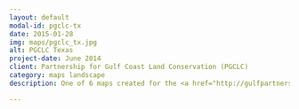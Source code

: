 ```yaml
---
layout: default
modal-id: pgclc-tx
date: 2015-01-28
img: maps/pgclc_tx.jpg
alt: PGCLC Texas 
project-date: June 2014
client: Partnership for Gulf Coast Land Conservation (PGCLC)
category: maps landscape
description: One of 6 maps created for the <a href="http://gulfpartnership.org/index.php/site/issue/strategic-conservation">A Land Conservation Vision for the Gulf of Mexico</a>.

---
```


